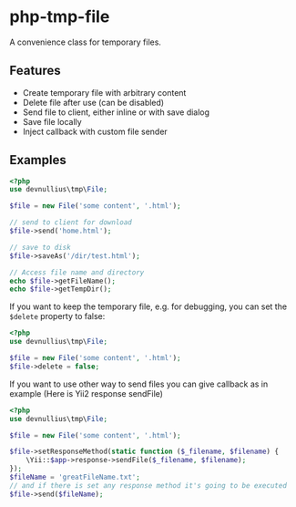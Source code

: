 php-tmp-file
===========

A convenience class for temporary files.

## Features

 * Create temporary file with arbitrary content
 * Delete file after use (can be disabled)
 * Send file to client, either inline or with save dialog
 * Save file locally
 * Inject callback with custom file sender

## Examples

```php
<?php
use devnullius\tmp\File;

$file = new File('some content', '.html');

// send to client for download
$file->send('home.html');

// save to disk
$file->saveAs('/dir/test.html');

// Access file name and directory
echo $file->getFileName();
echo $file->getTempDir();
```

If you want to keep the temporary file, e.g. for debugging, you can set the `$delete` property to false:

```php
<?php
use devnullius\tmp\File;

$file = new File('some content', '.html');
$file->delete = false;
```
If you want to use other way to send files you can give callback as in example (Here is Yii2 response sendFile)

```php
<?php
use devnullius\tmp\File;

$file = new File('some content', '.html');

$file->setResponseMethod(static function ($_filename, $filename) {
    \Yii::$app->response->sendFile($_filename, $filename);
});
$fileName = 'greatFileName.txt';
// and if there is set any response method it's going to be executed
$file->send($fileName);
```



